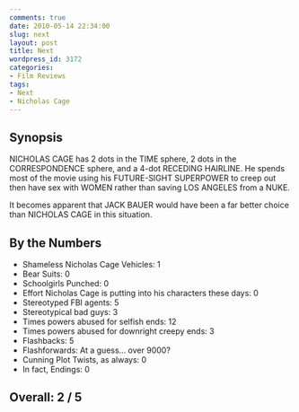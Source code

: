 ```yaml
---
comments: true
date: 2010-05-14 22:34:00
slug: next
layout: post
title: Next
wordpress_id: 3172
categories:
- Film Reviews
tags:
- Next
- Nicholas Cage
---
```


## Synopsis

NICHOLAS CAGE has 2 dots in the TIME sphere, 2 dots in the CORRESPONDENCE sphere, and a 4-dot RECEDING HAIRLINE.  He spends most of the movie using his FUTURE-SIGHT SUPERPOWER to creep out then have sex with WOMEN rather than saving LOS ANGELES from a NUKE.

It becomes apparent that JACK BAUER would have been a far better choice than NICHOLAS CAGE in this situation.

## By the Numbers

* Shameless Nicholas Cage Vehicles: 1
* Bear Suits: 0
* Schoolgirls Punched: 0
* Effort Nicholas Cage is putting into his characters these days: 0
* Stereotyped FBI agents: 5
* Stereotypical bad guys: 3
* Times powers abused for selfish ends: 12
* Times powers abused for downright creepy ends: 3
* Flashbacks: 5
* Flashforwards: At a guess... over 9000?
* Cunning Plot Twists, as always: 0
* In fact, Endings: 0

## Overall: 2 / 5